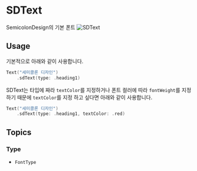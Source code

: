 # SDText

SemicolonDesign의 기본 폰트
![SDText](SDText)

## Usage
기본적으로 아래와 같이 사용합니다.
```swift
Text("세미콜론 디자인")
    .sdText(type: .heading1)
```

SDText는 타입에 짜라 `textColor`를 지정하거나 폰트 컬러에 따라 `fontWeight`를 지정하기 때문에
`textColor`를 지정 하고 싶다면 아래와 같이 사용합니다.
```swift
Text("세미콜론 디자인")
    .sdText(type: .heading1, textColor: .red)
```

## Topics

### Type

- ``FontType``

